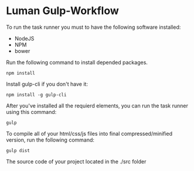 # Luman Gulp-Workflow #

To run the task runner you must to have the following software installed:
- NodeJS
- NPM
- bower

Run the following command to install depended packages.

```
npm install
```

Install gulp-cli if you don't have it:

```
npm install -g gulp-cli
```

After you've installed all the requierd elements, you can run the task runner using this command:

```
gulp
```

To compile all of your html/css/js files into final compressed/minified version, run the following command:

```
gulp dist
```

The source code of your project located in the ./src folder